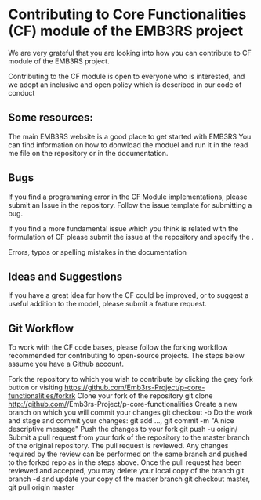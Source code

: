 # Contributing to Core Functionalities (CF) module of the EMB3RS project
We are very grateful that you are looking into how you can contribute to CF module of the EMB3RS project. 

Contributing to the CF module is open to everyone who is interested, and we adopt an inclusive and open policy which is described in our code of conduct

## Some resources:

The main EMB3RS website is a good place to get started with EMB3RS
You can find information on how to donwload the moduel and run it in the read me file on the repository or in the documentation. 


## Bugs
If you find a programming error in  the CF Module implementations, please submit an Issue in the  repository. Follow the issue template for submitting a bug.


If you find a more fundamental issue which you think is related with the formulation of CF please submit the issue at the repository and specify the .

Errors, typos or spelling mistakes in the documentation


## Ideas and Suggestions
If you have a great idea for how the CF could be improved, or to suggest a useful addition to the model, please submit a feature request.

## Git Workflow
To work with the CF code bases, please follow the forking workflow recommended for contributing to open-source projects. The steps below assume you have a Github account.

Fork the repository to which you wish to contribute by clicking the grey fork button or visiting https://github.com/Emb3rs-Project/p-core-functionalities/forkrk
Clone your fork of the repository git clone http://github.com/<user>/Emb3rs-Project/p-core-functionalities
Create a new branch on which you will commit your changes git checkout -b <branchname>
Do the work and stage and commit your changes: git add ..., git commit -m "A nice descriptive message"
Push the changes to your fork git push -u <branchname> origin/<branchname>
Submit a pull request from your fork of the repository to the master branch of the original repository.
The pull request is reviewed. Any changes required by the review can be performed on the same branch and pushed to the forked repo as in the steps above.
Once the pull request has been reviewed and accepted, you may delete your local copy of the branch git branch -d <branchname> and update your copy of the master branch git checkout master, git pull origin master

